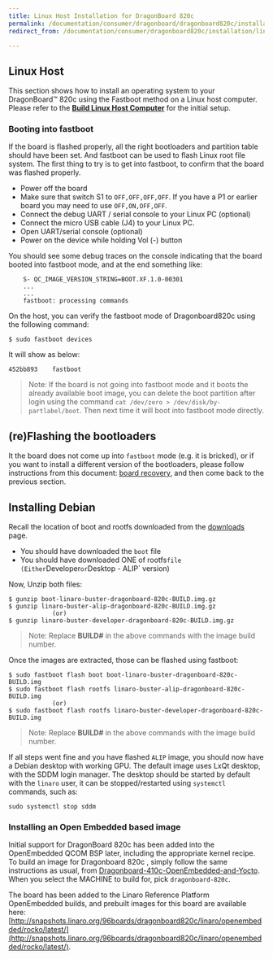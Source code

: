 ```yaml
---
title: Linux Host Installation for DragonBoard 820c
permalink: /documentation/consumer/dragonboard/dragonboard820c/installation/linux-fastboot.md.html
redirect_from: /documentation/consumer/dragonboard820c/installation/linux-fastboot.md.html

---
```

## Linux Host

This section shows how to install an operating system to your DragonBoard™ 820c using the Fastboot method on a Linux host computer.
Please refer to the **[Build Linux Host Computer](build-linux-host.md)** for the initial setup.

### Booting into fastboot

If the board is flashed properly, all the right bootloaders and partition table should have been set. And fastboot can be used to flash Linux root file system. The first thing to try is to get into fastboot, to confirm that the board was flashed properly.

* Power off the board
* Make sure that switch S1 to `OFF,OFF,OFF,OFF`. If you have a P1 or earlier board you may need to use `OFF,ON,OFF,OFF`.
* Connect the debug UART / serial console to your Linux PC (optional)
* Connect the micro USB cable (J4) to your Linux PC.
* Open UART/serial console (optional)
* Power on the device while holding Vol (-) button

You should see some debug traces on the console indicating that the board booted into fastboot mode, and at the end something like:

```shell
	S- QC_IMAGE_VERSION_STRING=BOOT.XF.1.0-00301
	...
	...
	fastboot: processing commands
```
On the host, you can verify the fastboot mode of Dragonboard820c using the following command:

```shell
$ sudo fastboot devices
```

It will show as below:
```shell
452bb893	fastboot
```
> Note: If the board is not going into fastboot mode and it boots the already available boot image,
>       you can delete the boot partition after login using the command `cat /dev/zero > /dev/disk/by-partlabel/boot`.
>       Then next time it will boot into fastboot mode directly.

## (re)Flashing the bootloaders

It the board does not come up into `fastboot` mode (e.g. it is bricked), or if you want to install a different version of the bootloaders, please follow instructions from this document: [board recovery](./board-recovery.md), and then come back to the previous section.

## Installing Debian

Recall the location of boot and rootfs downloaded from the [downloads](../downloads/debian.md) page.
- You should have downloaded the `boot` file
- You should have downloaded ONE of rootfs` file (Either `Developer` or `Desktop - ALIP` version)

Now, Unzip both files:

```shell
$ gunzip boot-linaro-buster-dragonboard-820c-BUILD.img.gz
$ gunzip linaro-buster-alip-dragonboard-820c-BUILD.img.gz
			(or)
$ gunzip linaro-buster-developer-dragonboard-820c-BUILD.img.gz
```
> Note: Replace **BUILD#** in the above commands with the image build number.

Once the images are extracted, those can be flashed using fastboot:

```shell
$ sudo fastboot flash boot boot-linaro-buster-dragonboard-820c-BUILD.img
$ sudo fastboot flash rootfs linaro-buster-alip-dragonboard-820c-BUILD.img
			(or)
$ sudo fastboot flash rootfs linaro-buster-developer-dragonboard-820c-BUILD.img
```
> Note: Replace **BUILD#** in the above commands with the image build number.

If all steps went fine and you have flashed `ALIP` image, you should now have a Debian desktop with working GPU. The default image uses LxQt desktop, with the SDDM login manager. The desktop should be started by default with the `linaro` user, it can be stopped/restarted using `systemctl` commands, such as:

`sudo systemctl stop sddm`

### Installing an Open Embedded based image

Initial support for DragonBoard 820c has been added into the OpenEmbedded QCOM BSP later, including the appropriate kernel recipe. To build an image for Dragonboard 820c , simply follow the same instructions as usual, from [Dragonboard-410c-OpenEmbedded-and-Yocto](https://github.com/Linaro/documentation/blob/master/Reference-Platform/CECommon/OE.md). When you select the MACHINE to build for, pick `dragonboard-820c`.

The board has been added to the Linaro Reference Platform OpenEmbedded builds, and prebuilt images for this board are available here: [http://snapshots.linaro.org/96boards/dragonboard820c/linaro/openembedded/rocko/latest/](http://snapshots.linaro.org/96boards/dragonboard820c/linaro/openembedded/rocko/latest/).
